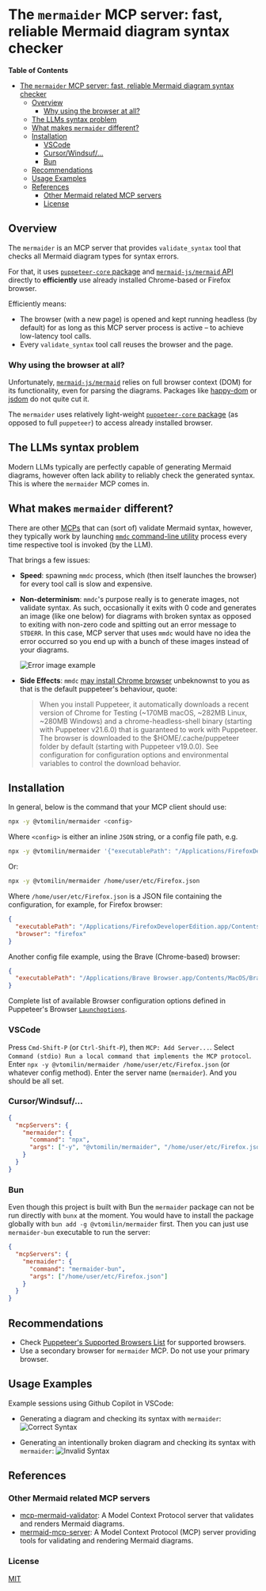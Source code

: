 # The `mermaider` MCP server: fast, reliable Mermaid diagram syntax checker

<!-- markdown-toc start - Don't edit this section. Run M-x markdown-toc-refresh-toc -->
**Table of Contents**

- [The `mermaider` MCP server: fast, reliable Mermaid diagram syntax checker](#the-mermaider-mcp-server-fast-reliable-mermaid-diagram-syntax-checker)
  - [Overview](#overview)
    - [Why using the browser at all?](#why-using-the-browser-at-all)
  - [The LLMs syntax problem](#the-llms-syntax-problem)
  - [What makes `mermaider` different?](#what-makes-mermaider-different)
  - [Installation](#installation)
    - [VSCode](#vscode)
    - [Cursor/Windsuf/...](#cursorwindsuf)
    - [Bun](#bun)
  - [Recommendations](#recommendations)
  - [Usage Examples](#usage-examples)
  - [References](#references)
    - [Other Mermaid related MCP servers](#other-mermaid-related-mcp-servers)
    - [License](#license)

<!-- markdown-toc end -->

## Overview

The `mermaider` is an MCP server that provides `validate_syntax` tool that checks all Mermaid diagram types for syntax errors.

For that, it uses [`puppeteer-core` package][2] and [`mermaid-js/mermaid` API][3] directly to **efficiently** use already installed Chrome-based or Firefox browser.

Efficiently means:

- The browser (with a new page) is opened and kept running headless (by default) for as long as this MCP server process is active – to achieve low-latency tool calls.
- Every `validate_syntax` tool call reuses the browser and the page.

### Why using the browser at all?

Unfortunately, [`mermaid-js/mermaid`][3] relies on full browser context (DOM) for its functionality, even for parsing the diagrams. Packages like [happy-dom][4] or [jsdom][5] do not quite cut it.

The `mermaider` uses relatively light-weight [`puppeteer-core` package][2] (as opposed to full `puppeteer`) to access already installed browser.

## The LLMs syntax problem

Modern LLMs typically are perfectly capable of generating Mermaid diagrams, however often lack ability to reliably check the generated syntax. This is where the `mermaider` MCP comes in.

## What makes `mermaider` different?

There are other [MCPs](#other-mermaid-related-mcp-servers) that can (sort of) validate Mermaid syntax, however, they typically work by launching [`mmdc` command-line utility][1] process every time respective tool is invoked (by the LLM).

That brings a few issues:

- **Speed**: spawning `mmdc` process, which (then itself launches the browser) for every tool call is slow and expensive.
- **Non-determinism**: `mmdc`'s purpose really is to generate images, not validate syntax. As such, occasionally it exits with 0 code and generates an image (like one below) for diagrams with broken syntax as opposed to exiting with non-zero code and spitting out an error message to `STDERR`. In this case, MCP server that uses `mmdc` would have no idea the error occurred so you end up with a bunch of these images instead of your diagrams.

  ![Error image example](assets/error.png)
- **Side Effects**: `mmdc` [may install Chrome browser](https://pptr.dev/guides/installation) unbeknownst to you as that is the default puppeteer's behaviour, quote:

  >When you install Puppeteer, it automatically downloads a recent version of Chrome for Testing (~170MB macOS, ~282MB Linux, ~280MB Windows) and a chrome-headless-shell binary (starting with Puppeteer v21.6.0) that is guaranteed to work with Puppeteer. The browser is downloaded to the $HOME/.cache/puppeteer folder by default (starting with Puppeteer v19.0.0). See configuration for configuration options and environmental variables to control the download behavior.

## Installation

In general, below is the command that your MCP client should use:

```bash
npx -y @vtomilin/mermaider <config>
```

Where `<config>` is either an inline `JSON` string, or a config file path, e.g.

```bash
npx -y @vtomilin/mermaider '{"executablePath": "/Applications/FirefoxDeveloperEdition.app/Contents/MacOS/firefox", "browser": "firefox"}'
```

Or:

```bash
npx -y @vtomilin/mermaider /home/user/etc/Firefox.json
```

Where `/home/user/etc/Firefox.json` is a JSON file containing the configuration, for example, for Firefox browser:

```json
{
  "executablePath": "/Applications/FirefoxDeveloperEdition.app/Contents/MacOS/firefox",
  "browser": "firefox"
}
```

Another config file example, using the Brave (Chrome-based) browser:

```json
{
  "executablePath": "/Applications/Brave Browser.app/Contents/MacOS/Brave Browser"
}

```

Complete list of available Browser configuration options defined in Puppeteer's Browser [`Launchoptions`](https://pptr.dev/api/puppeteer.launchoptions).

### VSCode

Press `Cmd-Shift-P` (or `Ctrl-Shift-P`), then `MCP: Add Server...`. Select `Command (stdio) Run a local command that implements the MCP protocol`. Enter `npx -y @vtomilin/mermaider /home/user/etc/Firefox.json` (or whatever config method). Enter the server name (`mermaider`). And you should be all set.

### Cursor/Windsuf/...

```json
{
  "mcpServers": {
    "mermaider": {
      "command": "npx",
      "args": ["-y", "@vtomilin/mermaider", "/home/user/etc/Firefox.json"]
    }
  }
}
```

### Bun

Even though this project is built with Bun the `mermaider` package can not be run directly with `bunx` at the moment. You would have to install the package globally with `bun add -g @vtomilin/mermaider` first. Then you can just use `mermaider-bun` executable to run the server:

```json
{
  "mcpServers": {
    "mermaider": {
      "command": "mermaider-bun",
      "args": ["/home/user/etc/Firefox.json"]
    }
  }
}
```

## Recommendations

- Check [Puppeteer's Supported Browsers List](https://pptr.dev/supported-browsers) for supported browsers.
- Use a secondary browser for `mermaider` MCP. Do not use your primary browser.

## Usage Examples

Example sessions using Github Copilot in VSCode:

- Generating a diagram and checking its syntax with `mermaider`:
  ![Correct Syntax](assets/use-sample.png)

- Generating an intentionally broken diagram and checking its syntax with `mermaider`:
![Invalid Syntax](assets/sample-error.png)

## References

### Other Mermaid related MCP servers

- [mcp-mermaid-validator](https://github.com/rtuin/mcp-mermaid-validator): A Model Context Protocol server that validates and renders Mermaid diagrams.
- [mermaid-mcp-server](https://github.com/abekdwight/mermaid-mcp-server): A Model Context Protocol (MCP) server providing tools for validating and rendering Mermaid diagrams.

[1]: <https://github.com/mermaid-js/mermaid-cli> "Mermaid `@mermaid-js/cli` package"
[2]: <https://github.com/puppeteer/puppeteer> "Puppeteer package"
[3]: <https://github.com/mermaid-js/mermaid> "mermaid-js/mermaid API package"
[4]: <https://github.com/capricorn86/happy-dom> "happy-dom"
[5]: <https://github.com/jsdom/jsdom> "jsdom"

### License

[MIT](LICENSE)

